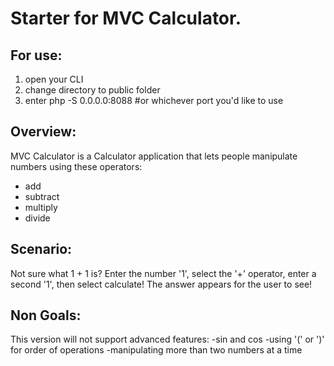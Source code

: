 # Starter for MVC Calculator.

## For use:

1. open your CLI
2. change directory to public folder
3. enter php -S 0.0.0.0:8088 #or whichever port you'd like to use

## Overview:
MVC Calculator is a Calculator application that lets people manipulate numbers using these operators:
- add
- subtract
- multiply
- divide

## Scenario:
Not sure what 1 + 1 is? Enter the number '1', select the '+' operator, enter a second '1', then select calculate! The answer appears for the user to see!

## Non Goals:
This version will not support advanced features:
    -sin and cos
    -using '(' or ')' for order of operations
    -manipulating more than two numbers at a time
